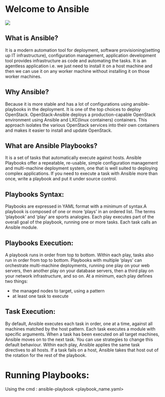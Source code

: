 # Welcome to Ansible
![](https://lh6.googleusercontent.com/pvbQyYAnwP2p_Tffl3lgpANmTYuq1KSsKCELRaD7-G6S9rqfVVaDGtIr3Eqwua6vNkgXPG5cndomB9Qz_YuD41KvVlQ8LBJGF0vnm1efUZaGUJljqmAK5-UgpA_ratMtCOC4SAUXSShkB72S05I)

## What is Ansible?
It is a modern automation tool for deployment, software provisioning(setting up IT infrastructure), configuration management, application development tool provides infrastructure as code and automating the tasks. It is an agentless application i.e. we just need to install it on a host machine and then we can use it on any worker machine without installing it on those worker machines.

## Why Ansible?
Because it is more stable and has a lot of configurations using ansible-playbooks in the deployment.
It is one of the top choices to deploy OpenStack. OpenStack-Ansible deploys a production-capable OpenStack environment using Ansible and LXC(linux containers) containers. This approach isolates the various OpenStack services into their own containers and makes it easier to install and update OpenStack.

## What are Ansible Playbooks?
It is a set of tasks that automatically execute against hosts.
Ansible Playbooks offer a repeatable, re-usable, simple configuration management and multi-machine deployment system, one that is well suited to deploying complex applications. If you need to execute a task with Ansible more than once, write a playbook and put it under source control.

## Playbooks Syntax:
Playbooks are expressed in YAML format with a minimum of syntax.A playbook is composed of one or more ‘plays’ in an ordered list. The terms ‘playbook’ and ‘play’ are sports analogies. Each play executes part of the overall goal of the playbook, running one or more tasks. Each task calls an Ansible module.

## Playbooks Execution:

A playbook runs in order from top to bottom. Within each play, tasks also run in order from top to bottom. Playbooks with multiple ‘plays’ can orchestrate multi-machine deployments, running one play on your web servers, then another play on your database servers, then a third play on your network infrastructure, and so on. At a minimum, each play defines two things:

-   the managed nodes to target, using a pattern
-   at least one task to execute

## Task Execution:
By default, Ansible executes each task in order, one at a time, against all machines matched by the host pattern. Each task executes a module with specific arguments. When a task has been executed on all target machines, Ansible moves on to the next task. You can use strategies to change this default behaviour. Within each play, Ansible applies the same task directives to all hosts. If a task fails on a host, Ansible takes that host out of the rotation for the rest of the playbook.

# Running Playbooks:

Using the cmd : ansible-playbook <playbook_name.yaml>
